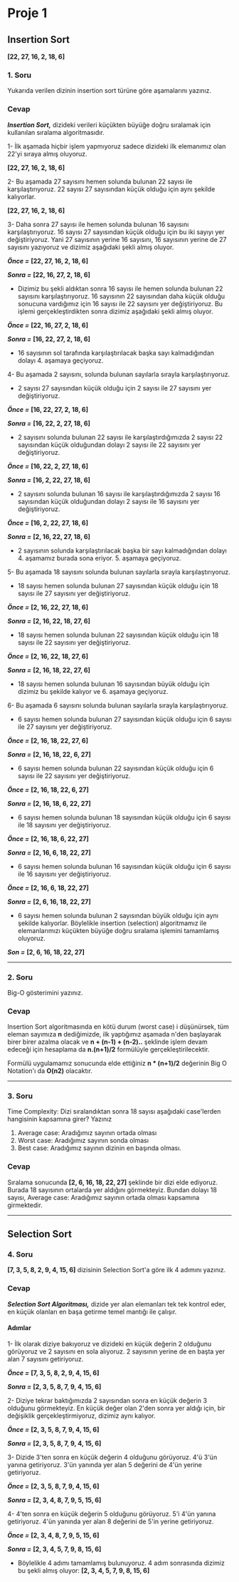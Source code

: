 # Proje 1

## Insertion Sort
**[22, 27, 16, 2, 18, 6]**

### 1. Soru

Yukarıda verilen dizinin insertion sort türüne göre aşamalarını yazınız.

### Cevap

***Insertion Sort,*** dizideki verileri küçükten büyüğe doğru sıralamak için kullanılan sıralama algoritmasıdır. 

1- İlk aşamada hiçbir işlem yapmıyoruz sadece dizideki ilk elemanımız olan 22'yi sıraya almış oluyoruz.

**[22, 27, 16, 2, 18, 6]**


2- Bu aşamada 27 sayısını hemen solunda bulunan 22 sayısı ile karşılaştırıyoruz. 22 sayısı 27 sayısından küçük olduğu için aynı şekilde kalıyorlar. 

**[22, 27, 16, 2, 18, 6]**


3- Daha sonra 27 sayısı ile hemen solunda bulunan 16 sayısını karşılaştırıyoruz. 16 sayısı 27 sayısından küçük olduğu için bu iki sayıyı yer değiştiriyoruz. Yani 27 sayısının yerine 16 sayısını, 16 sayısının yerine de 27 sayısını yazıyoruz ve dizimiz aşağıdaki şekli almış oluyor.

***Önce =*** **[22, 27, 16, 2, 18, 6]**

***Sonra =*** **[22, 16, 27, 2, 18, 6]**


 * Dizimiz bu şekli aldıktan sonra 16 sayısı ile hemen solunda bulunan 22 sayısını karşılaştırıyoruz. 16 sayısının 22 sayısından daha küçük olduğu sonucuna vardığımız için 16 sayısı ile 22 sayısını yer değiştiriyoruz. Bu işlemi gerçekleştirdikten sonra dizimiz aşağıdaki şekli almış oluyor. 

***Önce =*** **[22, 16, 27, 2, 18, 6]**

***Sonra =*** **[16, 22, 27, 2, 18, 6]**


* 16 sayısının sol tarafında karşılaştırılacak başka sayı kalmadığından dolayı 4. aşamaya geçiyoruz.


4- Bu aşamada 2 sayısını, solunda bulunan sayılarla sırayla karşılaştırıyoruz. 


* 2 sayısı 27 sayısından küçük olduğu için 2 sayısı ile 27 sayısını yer değiştiriyoruz. 

***Önce =*** **[16, 22, 27, 2, 18, 6]**

***Sonra =*** **[16, 22, 2, 27, 18, 6]**


* 2 sayısını solunda bulunan 22 sayısı ile karşılaştırdığımızda 2 sayısı 22 sayısından küçük olduğundan dolayı 2 sayısı ile 22 sayısını yer değiştiriyoruz.

***Önce =*** **[16, 22, 2, 27, 18, 6]**

***Sonra =*** **[16, 2, 22, 27, 18, 6]**


* 2 sayısını solunda bulunan 16 sayısı ile karşılaştırdığımızda 2 sayısı 16 sayısından küçük olduğundan dolayı 2 sayısı ile 16 sayısını yer değiştiriyoruz.

***Önce =*** **[16, 2, 22, 27, 18, 6]**

***Sonra =*** **[2, 16, 22, 27, 18, 6]**


* 2 sayısının solunda karşılaştırılacak başka bir sayı kalmadığından dolayı 4. aşamamız burada sona eriyor. 5. aşamaya geçiyoruz.


5- Bu aşamada 18 sayısını solunda bulunan sayılarla sırayla karşılaştırıyoruz.


* 18 sayısı hemen solunda bulunan 27 sayısından küçük olduğu için 18 sayısı ile 27 sayısını yer değiştiriyoruz. 

***Önce =*** **[2, 16, 22, 27, 18, 6]**

***Sonra =*** **[2, 16, 22, 18, 27, 6]**


* 18 sayısı hemen solunda bulunan 22 sayısından küçük olduğu için 18 sayısı ile 22 sayısını yer değiştiriyoruz. 

***Önce =*** **[2, 16, 22, 18, 27, 6]**

***Sonra =*** **[2, 16, 18, 22, 27, 6]**


* 18 sayısı hemen solunda bulunan 16 sayısından büyük olduğu için dizimiz bu şekilde kalıyor ve 6. aşamaya geçiyoruz. 


6- Bu aşamada 6 sayısını solunda bulunan sayılarla sırayla karşılaştırıyoruz. 


* 6 sayısı hemen solunda bulunan 27 sayısından küçük olduğu için 6 sayısı ile 27 sayısını yer değiştiriyoruz.

***Önce =*** **[2, 16, 18, 22, 27, 6]**

***Sonra =*** **[2, 16, 18, 22, 6, 27]**


* 6 sayısı hemen solunda bulunan 22 sayısından küçük olduğu için 6 sayısı ile 22 sayısını yer değiştiriyoruz.

***Önce =*** **[2, 16, 18, 22, 6, 27]**

***Sonra =*** **[2, 16, 18, 6, 22, 27]**


* 6 sayısı hemen solunda bulunan 18 sayısından küçük olduğu için 6 sayısı ile 18 sayısını yer değiştiriyoruz.

***Önce =*** **[2, 16, 18, 6, 22, 27]**

***Sonra =*** **[2, 16, 6, 18, 22, 27]**


* 6 sayısı hemen solunda bulunan 16 sayısından küçük olduğu için 6 sayısı ile 16 sayısını yer değiştiriyoruz.

***Önce =*** **[2, 16, 6, 18, 22, 27]**

***Sonra =*** **[2, 6, 16, 18, 22, 27]**


* 6 sayısı hemen solunda bulunan 2 sayısından büyük olduğu için aynı şekilde kalıyorlar. Böylelikle insertion (selection) algoritmamız ile elemanlarımızı küçükten büyüğe doğru sıralama işlemini tamamlamış oluyoruz.

***Son =*** **[2, 6, 16, 18, 22, 27]**

---------------------------------------------------------------------------------------------------------------

### 2. Soru

Big-O gösterimini yazınız.

### Cevap

Insertion Sort algoritmasında en kötü durum (worst case) i düşünürsek, tüm eleman sayımıza **n** dediğimizde, ilk yaptığımız aşamada n'den başlayarak birer birer azalma olacak ve **n + (n-1) + (n-2)..** şeklinde işlem devam edeceği için hesaplama da **n.(n+1)/2** formülüyle gerçekleştirilecektir. 

Formülü uygulamamız sonucunda elde ettiğiniz **n * (n+1)/2** değerinin Big O Notation'ı da **O(n2)** olacaktır.

---------------------------------------------------------------------------------------------------------------

### 3. Soru 

Time Complexity: Dizi sıralandıktan sonra 18 sayısı aşağıdaki case'lerden hangisinin kapsamına girer? Yazınız

1. Average case: Aradığımız sayının ortada olması
2. Worst case: Aradığımız sayının sonda olması
3. Best case: Aradığımız sayının dizinin en başında olması.

### Cevap

Sıralama sonucunda **[2, 6, 16, 18, 22, 27]** şeklinde bir dizi elde ediyoruz. Burada 18 sayısının ortalarda yer aldığını görmekteyiz. Bundan dolayı 18 sayısı, Average case: Aradığımız sayının ortada olması kapsamına girmektedir. 

---------------------------------------------------------------------------------------------------------------

## Selection Sort

### 4. Soru

**[7, 3, 5, 8, 2, 9, 4, 15, 6]** dizisinin Selection Sort'a göre ilk 4 adımını yazınız.

### Cevap

***Selection Sort Algoritması,*** dizide yer alan elemanları tek tek kontrol eder, en küçük olanları en başa getirme temel mantığı ile çalışır.

#### Adımlar


1- İlk olarak diziye bakıyoruz ve dizideki en küçük değerin 2 olduğunu görüyoruz ve 2 sayısını en sola alıyoruz. 2 sayısının yerine de en başta yer alan 7 sayısını getiriyoruz.

***Önce =*** **[7, 3, 5, 8, 2, 9, 4, 15, 6]**

***Sonra =*** **[2, 3, 5, 8, 7, 9, 4, 15, 6]**


2- Diziye tekrar baktığımızda 2 sayısından sonra en küçük değerin 3 olduğunu görmekteyiz. En küçük değer olan 2'den sonra yer aldığı için, bir değişiklik gerçekleştirmiyoruz, dizimiz aynı kalıyor. 

***Önce =*** **[2, 3, 5, 8, 7, 9, 4, 15, 6]**

***Sonra =*** **[2, 3, 5, 8, 7, 9, 4, 15, 6]**


3- Dizide 3'ten sonra en küçük değerin 4 olduğunu görüyoruz. 4'ü 3'ün yanına getiriyoruz. 3'ün yanında yer alan 5 değerini de 4'ün yerine getiriyoruz. 

***Önce =*** **[2, 3, 5, 8, 7, 9, 4, 15, 6]**

***Sonra =*** **[2, 3, 4, 8, 7, 9, 5, 15, 6]**


4- 4'ten sonra en küçük değerin 5 olduğunu görüyoruz. 5'i 4'ün yanına getiriyoruz. 4'ün yanında yer alan 8 değerini de 5'in yerine getiriyoruz.

***Önce =*** **[2, 3, 4, 8, 7, 9, 5, 15, 6]**

***Sonra =*** **[2, 3, 4, 5, 7, 9, 8, 15, 6]**


* Böylelikle 4 adımı tamamlamış bulunuyoruz. 4 adım sonrasında dizimiz bu şekli almış oluyor: **[2, 3, 4, 5, 7, 9, 8, 15, 6]**
